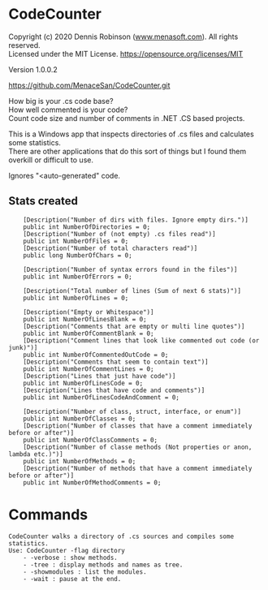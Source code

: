 # CodeCounter
Copyright (c) 2020 Dennis Robinson (www.menasoft.com). All rights reserved.  
Licensed under the MIT License. https://opensource.org/licenses/MIT

Version 1.0.0.2

https://github.com/MenaceSan/CodeCounter.git

How big is your .cs code base?<br />
How well commented is your code?<br />
Count code size and number of comments in .NET .CS based projects.<br />

This is a Windows app that inspects directories of .cs files and calculates some statistics.<br />
There are other applications that do this sort of things but I found them overkill or difficult to use.

Ignores "<auto-generated" code.

## Stats created

        [Description("Number of dirs with files. Ignore empty dirs.")]
        public int NumberOfDirectories = 0;
        [Description("Number of (not empty) .cs files read")]
        public int NumberOfFiles = 0;      
        [Description("Number of total characters read")]
        public long NumberOfChars = 0;      

        [Description("Number of syntax errors found in the files")]
        public int NumberOfErrors = 0;

        [Description("Total number of lines (Sum of next 6 stats)")]
        public int NumberOfLines = 0;      

        [Description("Empty or Whitespace")]
        public int NumberOfLinesBlank = 0;
        [Description("Comments that are empty or multi line quotes")]
        public int NumberOfCommentBlank = 0;
        [Description("Comment lines that look like commented out code (or junk)")]
        public int NumberOfCommentedOutCode = 0; 
        [Description("Comments that seem to contain text")]
        public int NumberOfCommentLines = 0;
        [Description("Lines that just have code")]
        public int NumberOfLinesCode = 0; 
        [Description("Lines that have code and comments")]
        public int NumberOfLinesCodeAndComment = 0;

        [Description("Number of class, struct, interface, or enum")]
        public int NumberOfClasses = 0;
        [Description("Number of classes that have a comment immediately before or after")]
        public int NumberOfClassComments = 0;
        [Description("Number of classe methods (Not properties or anon, lambda etc.)")]
        public int NumberOfMethods = 0;
        [Description("Number of methods that have a comment immediately before or after")]
        public int NumberOfMethodComments = 0;


# Commands
 
    CodeCounter walks a directory of .cs sources and compiles some statistics.
    Use: CodeCounter -flag directory
        - -verbose : show methods.
        - -tree : display methods and names as tree.
        - -showmodules : list the modules.
        - -wait : pause at the end.
